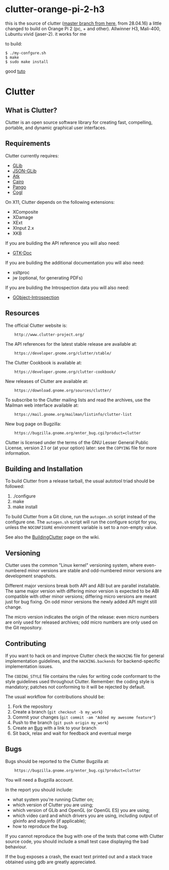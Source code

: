 # clutter-orange-pi-2-h3

this is the source of clutter ([master branch from here](https://github.com/GNOME/clutter), from 28.04.16) a little changed to build on Orange Pi 2 (pc, + and other). Allwinner H3, Mali-400, Lubuntu vivid (jaser-2). it works for me

to build:
```
$ ./my-confgure.sh
$ make
$ sudo make install
```

good [tuto](http://www.modrana.org/pyclutter_tutorial/tutorial/html/index.html)


Clutter
=======

What is Clutter?
----------------

Clutter is an open source software library for creating fast, compelling,
portable, and dynamic graphical user interfaces.

Requirements
------------

Clutter currently requires:

* [GLib](http://git.gnome.org/browse/glib)
* [JSON-GLib](http://git.gnome.org/browse/json-glib)
* [Atk](http://git.gnome.org/browse/atk)
* [Cairo](http://cairographics.org)
* [Pango](http://git.gnome.org/browse/pango)
* [Cogl](http://git.gnome.org/browse/cogl)

On X11, Clutter depends on the following extensions:

* XComposite
* XDamage
* XExt
* XInput 2.x
* XKB

If you are building the API reference you will also need:

* [GTK-Doc](http://git.gnome.org/browse/gtk-doc)

If you are building the additional documentation you will also need:

* xsltproc
* jw (optional, for generating PDFs)

If you are building the Introspection data you will also need:

* [GObject-Introspection](http://git.gnome.org/browse/gobject-introspection)

Resources
---------

The official Clutter website is:

        http://www.clutter-project.org/

The API references for the latest stable release are available at:

        https://developer.gnome.org/clutter/stable/

The Clutter Cookbook is available at:

        https://developer.gnome.org/clutter-cookbook/

New releases of Clutter are available at:

        https://download.gnome.org/sources/clutter/

To subscribe to the Clutter mailing lists and read the archives, use the
Mailman web interface available at:

        https://mail.gnome.org/mailman/listinfo/clutter-list

New bug page on Bugzilla:

        https://bugzilla.gnome.org/enter_bug.cgi?product=clutter

Clutter is licensed under the terms of the GNU Lesser General Public
License, version 2.1 or (at your option) later: see the `COPYING` file
for more information.

Building and Installation
-------------------------

To build Clutter from a release tarball, the usual autotool triad should
be followed:

1. ./configure
2. make
3. make install

To build Clutter from a Git clone, run the `autogen.sh` script instead
of the configure one. The `autogen.sh` script will run the configure script
for you, unless the `NOCONFIGURE` environment variable is set to a non-empty
value.

See also the [BuildingClutter][building-clutter] page on the wiki.

Versioning
----------

Clutter uses the common "Linux kernel" versioning system, where
even-numbered minor versions are stable and odd-numbered minor
versions are development snapshots.

Different major versions break both API and ABI but are parallel
installable. The same major version with differing minor version is
expected to be ABI compatible with other minor versions; differing
micro versions are meant just for bug fixing. On odd minor versions
the newly added API might still change.

The micro version indicates the origin of the release: even micro
numbers are only used for released archives; odd micro numbers are
only used on the Git repository.

Contributing
------------

If you want to hack on and improve Clutter check the `HACKING` file for
general implementation guidelines, and the `HACKING.backends` for
backend-specific implementation issues.

The `CODING_STYLE` file contains the rules for writing code conformant to
the style guidelines used throughout Clutter. Remember: the coding style
is mandatory; patches not conforming to it will be rejected by default.

The usual workflow for contributions should be:

1. Fork the repository
2. Create a branch (`git checkout -b my_work`)
3. Commit your changes (`git commit -am "Added my awesome feature"`)
4. Push to the branch (`git push origin my_work`)
5. Create an [Bug][bugzilla-clutter] with a link to your branch
6. Sit back, relax and wait for feedback and eventual merge

Bugs
----

Bugs should be reported to the Clutter Bugzilla at:

        https://bugzilla.gnome.org/enter_bug.cgi?product=clutter

You will need a Bugzilla account.

In the report you should include:

* what system you're running Clutter on;
* which version of Clutter you are using;
* which version of GLib and OpenGL (or OpenGL ES) you are using;
* which video card and which drivers you are using, including output of
  glxinfo and xdpyinfo (if applicable);
* how to reproduce the bug.

If you cannot reproduce the bug with one of the tests that come with Clutter
source code, you should include a small test case displaying the bad
behaviour.

If the bug exposes a crash, the exact text printed out and a stack trace
obtained using gdb are greatly appreciated.

[building-clutter]: https://wiki.gnome.org/Projects/Clutter/Building
[bugzilla-clutter]: https://bugzilla.gnome.org/enter_bug.cgi?product=clutter
